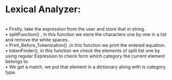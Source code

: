 # Lexical Analyzer:

<br>•	Firstly, take the  expression from the user  and store that in string.
<br>•	splitFunction() , in this function we store the characters one by one in a list and remove the white spaces.
<br>•	Print_Before_Tokenization() ,in this function we print the entered equation.
<br>•	tokenFinder(), in this function  we check the elements of split list one by using regular Expression to check form which category the current element belongs to.
<br>•	We get a match, we put that element in a dictionary along with is category type. 
<div style=" margin-left: 1000px;">
 <h2>       Regex used: </h2>
 
<br>      o	Re.search(‘[a-zA-Z]’ , element) :  it returns the if string contains alphabets.
<br>      o	Re.search(‘[0-9]’, element) :  it returns the if string contains constants.
<br>      o	Re.search(‘[+ , / , * ]’ , element) it returns the if string contains operators.
<br>      o	Re.search(‘[{ , }  , ( , ) ]’ , element) it returns the if string contains punctuators.
<br>      o	Re.search(‘[& , %  , $ ]’ , element) it returns the if string contains Speical Characters.
</div>

